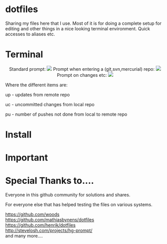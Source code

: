 dotfiles
========

Sharing my files here that I use. Most of it is for doing a complete setup for editing and other things
in a nice looking terminal environment. Quick accesses to aliases etc.

Terminal
========

<div style="text-align: center;">
Standard prompt:
<img src="http://somnium.romer.se/images/terminal2.png">
Prompt when entering a (git,svn,mercurial) repo:
<img src="http://somnium.romer.se/images/terminal3.png">
Prompt on changes etc:
<img src="http://somnium.romer.se/images/terminal.png">
</div>

Where the different items are:

up - updates from remote repo

uc - uncommitted changes from local repo

pu - number of pushes not done from local to remote repo

Install
========

Important
========

Special Thanks to....
========

Everyone in this github community for solutions and shares.

For everyone else that has helped testing the files on various systems.

https://github.com/woods<br />
https://github.com/mathiasbynens/dotfiles<br />
https://github.com/henrik/dotfiles<br />
http://stevelosh.com/projects/hg-prompt/<br />
and many more....
